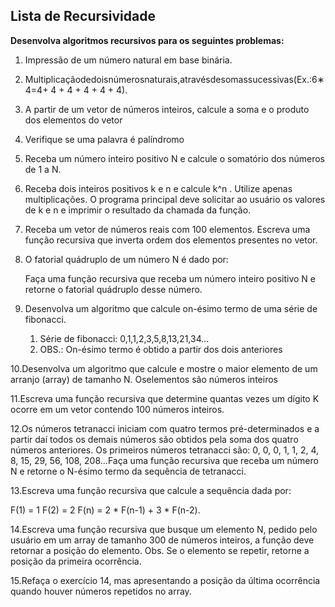 ## Lista de Recursividade 		

**Desenvolva algoritmos recursivos para os seguintes problemas:**

1. Impressão de um número natural em base binária.

2. Multiplicaçãodedoisnúmerosnaturais,atravésdesomassucessivas(Ex.:6∗4=4+ 4 + 4 + 4 + 4 + 4).

3. A partir de um vetor de números inteiros, calcule a soma e o produto dos elementos do vetor

4. Verifique se uma palavra é palíndromo

5. Receba um número inteiro positivo N e calcule o somatório dos números de 1 a N.

6. Receba dois inteiros positivos k e n e calcule k^n . Utilize apenas multiplicações. O programa principal deve solicitar ao usuário os valores de k e n e imprimir o resultado da chamada da função.

7. Receba um vetor de números reais com 100 elementos. Escreva uma função recursiva que inverta ordem dos elementos presentes no vetor.

8. O fatorial quádruplo de um número N é dado por:

   Faça uma função recursiva que receba um número inteiro positivo N e retorne o fatorial quádruplo desse número.

9. Desenvolva um algoritmo que calcule on-ésimo termo de uma série de fibonacci.

   1. Série de fibonacci: 0,1,1,2,3,5,8,13,21,34...
   2. OBS.: On-ésimo termo é obtido a partir dos dois anteriores

10.Desenvolva um algoritmo que calcule e mostre o maior elemento de um arranjo (array) de tamanho N. Oselementos são números inteiros

11.Escreva uma função recursiva que determine quantas vezes um dígito K ocorre em um vetor contendo 100 números inteiros.

12.Os números tetranacci iniciam com quatro termos pré-determinados e a partir daí todos os demais números são obtidos pela soma dos quatro números anteriores. Os primeiros números tetranacci são: 0, 0, 0, 1, 1, 2, 4, 8, 15, 29, 56, 108, 208...Faça uma função recursiva que receba um número N e retorne o N-ésimo termo da sequência de tetranacci.

13.Escreva uma função recursiva que calcule a sequência dada por:

F(1) = 1
 F(2) = 2
 F(n) = 2 * F(n-1) + 3 * F(n-2).

14.Escreva uma função recursiva que busque um elemento N, pedido pelo usuário em um array de tamanho 300 de números inteiros, a função deve retornar a posição do elemento. Obs. Se o elemento se repetir, retorne a posição da primeira ocorrência.

15.Refaça o exercício 14, mas apresentando a posição da última ocorrência quando houver números repetidos no array.

